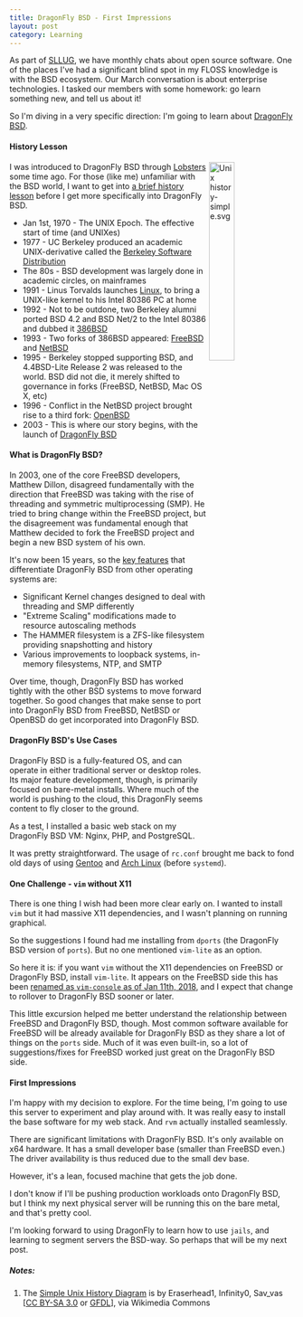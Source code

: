 ```yaml
---
title: DragonFly BSD - First Impressions
layout: post
category: Learning
---
```

As part of [SLLUG](https://www.sllug.ca), we have monthly chats about open source
software. One of the places I've had a significant blind spot in my FLOSS knowledge
is with the BSD ecosystem. Our March conversation is about enterprise technologies.
I tasked our members with some homework: go learn something new, and tell us
about it!

So I'm diving in a very specific direction: I'm going to learn about [DragonFly BSD](https://www.dragonflybsd.org).

#### History Lesson

[<img src="https://upload.wikimedia.org/wikipedia/commons/thumb/7/77/Unix_history-simple.svg/1200px-Unix_history-simple.svg.png" alt="Unix history-simple.svg" align="right" style="width: 30%">](https://commons.wikimedia.org/wiki/File:Unix_history-simple.svg#/media/File:Unix_history-simple.svg)

I was introduced to DragonFly BSD through [Lobsters](https://lobste.rs/) some time
ago. For those (like me) unfamiliar with the BSD world, I want to get into [a
brief history lesson](https://en.wikipedia.org/wiki/History_of_Unix#/media/File:Unix_history-simple.svg)
before I get more specifically into DragonFly BSD.

- Jan 1st, 1970 - The UNIX Epoch. The effective start of time (and UNIXes)
- 1977 - UC Berkeley produced an academic UNIX-derivative called the [Berkeley Software Distribution](https://en.wikipedia.org/wiki/Berkeley_Software_Distribution)
- The 80s - BSD development was largely done in academic circles, on mainframes
- 1991 - Linus Torvalds launches [Linux](https://en.wikipedia.org/wiki/Linux), to bring a UNIX-like kernel to his Intel 80386 PC at home
- 1992 - Not to be outdone, two Berkeley alumni ported BSD 4.2 and BSD Net/2 to the Intel 80386 and dubbed it [386BSD](https://en.wikipedia.org/wiki/386BSD)
- 1993 - Two forks of 386BSD appeared: [FreeBSD](https://en.wikipedia.org/wiki/FreeBSD) and [NetBSD](https://en.wikipedia.org/wiki/NetBSD)
- 1995 - Berkeley stopped supporting BSD, and 4.4BSD-Lite Release 2 was released to the world. BSD did not die, it merely shifted to governance in forks (FreeBSD, NetBSD, Mac OS X, etc)
- 1996 - Conflict in the NetBSD project brought rise to a third fork: [OpenBSD](https://en.wikipedia.org/wiki/OpenBSD)
- 2003 - This is where our story begins, with the launch of [DragonFly BSD](https://en.wikipedia.org/wiki/DragonFly_BSD)

#### What is DragonFly BSD?

<!--more-->

In 2003, one of the core FreeBSD developers, Matthew Dillon, disagreed fundamentally
with the direction that FreeBSD was taking with the rise of threading and symmetric
multiprocessing (SMP). He tried to bring change within the FreeBSD project, but
the disagreement was fundamental enough that Matthew decided to fork the FreeBSD
project and begin a new BSD system of his own.

It's now been 15 years, so the [key features](https://www.dragonflybsd.org/features/)
that differentiate DragonFly BSD from other operating systems are:

- Significant Kernel changes designed to deal with threading and SMP differently
- "Extreme Scaling" modifications made to resource autoscaling methods
- The HAMMER filesystem is a ZFS-like filesystem providing snapshotting and history
- Various improvements to loopback systems, in-memory filesystems, NTP, and SMTP

Over time, though, DragonFly BSD has worked tightly with the other BSD systems
to move forward together. So good changes that make sense to port into DragonFly
BSD from FreeBSD, NetBSD or OpenBSD do get incorporated into DragonFly BSD.

#### DragonFly BSD's Use Cases

DragonFly BSD is a fully-featured OS, and can operate in either traditional
server or desktop roles. Its major feature development, though, is primarily
focused on bare-metal installs. Where much of the world is pushing to the cloud,
this DragonFly seems content to fly closer to the ground.

As a test, I installed a basic web stack on my DragonFly BSD VM: Nginx, PHP, and
PostgreSQL.

It was pretty straightforward. The usage of `rc.conf` brought me back to fond old
days of using [Gentoo](https://gentoo.org/) and [Arch Linux](https://www.archlinux.org/)
(before `systemd`).

#### One Challenge - `vim` without X11

There is one thing I wish had been more clear early on. I wanted to install `vim`
but it had massive X11 dependencies, and I wasn't planning on running graphical.

So the suggestions I found had me installing from `dports` (the DragonFly BSD
version of `ports`). But no one mentioned `vim-lite` as an option.

So here it is: if you want `vim` without the X11 dependencies on FreeBSD or DragonFly
BSD, install `vim-lite`. It appears on the FreeBSD side this has been [renamed as `vim-console` as of Jan 11th, 2018](https://www.freshports.org/editors/vim-console/),
and I expect that change to rollover to DragonFly BSD sooner or later.

This little excursion helped me better understand the relationship between FreeBSD
and DragonFly BSD, though. Most common software available for FreeBSD will be
already available for DragonFly BSD as they share a lot of things on the `ports`
side. Much of it was even built-in, so a lot of suggestions/fixes for FreeBSD
worked just great on the DragonFly BSD side.

#### First Impressions

I'm happy with my decision to explore. For the time being, I'm going to use this
server to experiment and play around with. It was really easy to install the
base software for my web stack. And `rvm` actually installed seamlessly.

There are significant limitations with DragonFly BSD. It's only available on x64
hardware. It has a small developer base (smaller than FreeBSD even.) The driver
availability is thus reduced due to the small dev base.

However, it's a lean, focused machine that gets the job done.

I don't know if I'll be pushing production workloads onto DragonFly BSD, but I
think my next physical server will be running this on the bare metal, and that's
pretty cool.

I'm looking forward to using DragonFly to learn how to use `jails`, and learning
to segment servers the BSD-way. So perhaps that will be my next post.

##### Notes:

1. The [Simple Unix History Diagram](https://commons.wikimedia.org/wiki/File:Unix_history-simple.svg#/media/File:Unix_history-simple.svg)
is by Eraserhead1, Infinity0, Sav_vas [[CC BY-SA 3.0](https://creativecommons.org/licenses/by-sa/3.0) or [GFDL](http://www.gnu.org/copyleft/fdl.html)], via Wikimedia Commons
